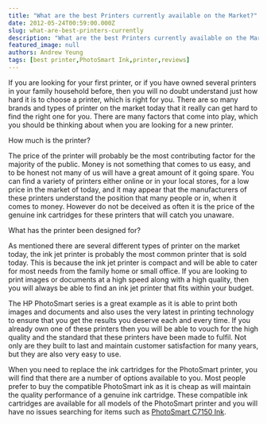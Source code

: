 ```yaml
---
title: "What are the best Printers currently available on the Market?"
date: 2012-05-24T00:59:00.000Z
slug: what-are-best-printers-currently
description: "What are the best Printers currently available on the Market?"
featured_image: null
authors: Andrew Yeung
tags: [best printer,PhotoSmart Ink,printer,reviews]
---
```


If you are looking for your first printer, or if you have owned several printers in your family household before, then you will no doubt understand just how hard it is to choose a printer, which is right for you. There are so many brands and types of printer on the market today that it really can get hard to find the right one for you. There are many factors that come into play, which you should be thinking about when you are looking for a new printer.

How much is the printer?

The price of the printer will probably be the most contributing factor for the majority of the public. Money is not something that comes to us easy, and to be honest not many of us will have a great amount of it going spare. You can find a variety of printers either online or in your local stores, for a low price in the market of today, and it may appear that the manufacturers of these printers understand the position that many people or in, when it comes to money. However do not be deceived as often it is the price of the genuine ink cartridges for these printers that will catch you unaware.

What has the printer been designed for?

As mentioned there are several different types of printer on the market today, the ink jet printer is probably the most common printer that is sold today. This is because the ink jet printer is compact and will be able to cater for most needs from the family home or small office. If you are looking to print images or documents at a high speed along with a high quality, then you will always be able to find an ink jet printer that fits within your budget.

The HP PhotoSmart series is a great example as it is able to print both images and documents and also uses the very latest in printing technology to ensure that you get the results you deserve each and every time. If you already own one of these printers then you will be able to vouch for the high quality and the standard that these printers have been made to fulfil. Not only are they built to last and maintain customer satisfaction for many years, but they are also very easy to use.

When you need to replace the ink cartridges for the PhotoSmart printer, you will find that there are a number of options available to you. Most people prefer to buy the compatible PhotoSmart ink as it is cheap as will maintain the quality performance of a genuine ink cartridge. These compatible ink cartridges are available for all models of the PhotoSmart printer and you will have no issues searching for items such as [PhotoSmart C7150 Ink](https://www.comboink.com/hp-photosmart-c7150-printer-ink-cartridges).